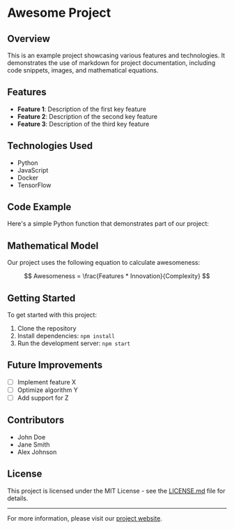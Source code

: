 # Awesome Project

## Overview

This is an example project showcasing various features and technologies. It demonstrates the use of markdown for project documentation, including code snippets, images, and mathematical equations.

## Features

- **Feature 1**: Description of the first key feature
- **Feature 2**: Description of the second key feature
- **Feature 3**: Description of the third key feature

## Technologies Used

- Python
- JavaScript
- Docker
- TensorFlow

## Code Example

Here's a simple Python function that demonstrates part of our project:


## Mathematical Model

Our project uses the following equation to calculate awesomeness:

$$ Awesomeness = \frac{Features * Innovation}{Complexity} $$

## Getting Started

To get started with this project:

1. Clone the repository
2. Install dependencies: `npm install`
3. Run the development server: `npm start`

## Future Improvements

- [ ] Implement feature X
- [ ] Optimize algorithm Y
- [ ] Add support for Z

## Contributors

- John Doe
- Jane Smith
- Alex Johnson

## License

This project is licensed under the MIT License - see the [LICENSE.md](LICENSE.md) file for details.

---

For more information, please visit our [project website](https://www.awesomeproject.com).